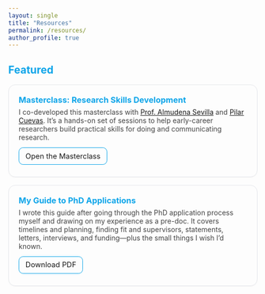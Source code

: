 ```yaml
---
layout: single
title: "Resources"
permalink: /resources/
author_profile: true
---
```


<!-- Page-specific styles -->
<style>
  :root { --accent: #0ea5e9; } /* change to match your homepage color */
  .resources h2 { color: var(--accent); }
  .resources .card {
    border: 1px solid #e5e7eb; border-radius: 14px; padding: 1.25rem 1.25rem 1rem;
    margin-bottom: 1rem; box-shadow: 0 1px 2px rgba(0,0,0,.04);
  }
  .resources .card h3 { margin: 0 0 .25rem 0; color: var(--accent); }
  .resources .card p { margin: .4rem 0 .75rem; color: #444; }
  .resources .btn-row a {
    display: inline-block; margin-right: .5rem; margin-bottom: .5rem;
    padding: .45rem .8rem; border-radius: .55rem; font-size: .92rem;
    border: 1px solid var(--accent); text-decoration: none;
  }
  .resources .btn-row a:hover { background: var(--accent); color: #fff; }
</style>

<div class="resources">

## Featured

<div class="card">
  <h3>Masterclass: Research Skills Development</h3>
  <p>
    I co-developed this masterclass with <a href="https://www.lse.ac.uk/social-policy/people/academic-staff/almudena-sevilla" target="_blank" rel="noopener">Prof. Almudena Sevilla</a> and
    <a href="https://sites.google.com/view/pilarcuevas" target="_blank" rel="noopener">Pilar Cuevas</a>. It’s a hands-on set of sessions to help early-career researchers build practical skills for doing and communicating research.
  </p>
  <div class="btn-row">
    <a href="https://www.lse.ac.uk/social-policy/research/research-clusters/wispprh/research-skills-development-program" target="_blank" rel="noopener">Open the Masterclass</a>
  </div>
</div>

<div class="card">
  <h3>My Guide to PhD Applications</h3>
  <p>
    I wrote this guide after going through the PhD application process myself and drawing on my experience as a pre-doc. It covers timelines and planning, finding fit and supervisors, statements, letters, interviews, and funding—plus the small things I wish I’d known.
  </p>
  <div class="btn-row">
    <a href="/files/Guide_PhD_Applications.pdf" target="_blank" rel="noopener">Download PDF</a>
  </div>
</div>

</div>
